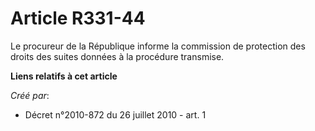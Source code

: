 # Article R331-44

Le procureur de la République informe la commission de protection des droits des suites données à la procédure transmise.

**Liens relatifs à cet article**

_Créé par_:

  - Décret n°2010-872 du 26 juillet 2010 - art. 1
